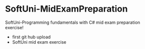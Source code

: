 # SoftUni-MidExamPreparation
SoftUni-Programming fundamentals with C# mid exam preparation еxercise! 
- first git hub upload 
- SoftUni mid exam exercise
